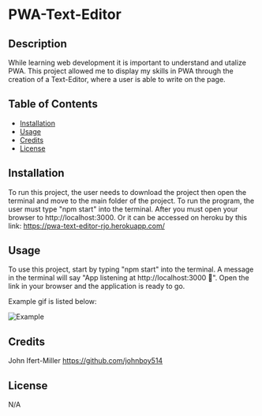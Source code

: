 # PWA-Text-Editor

## Description

While learning web development it is important to understand and utalize PWA.
This project allowed me to display my skills in PWA through the creation of a Text-Editor, where
a user is able to write on the page.

## Table of Contents

- [Installation](#installation)
- [Usage](#usage)
- [Credits](#credits)
- [License](#license)

## Installation

To run this project, the user needs to download the project then open the terminal and move to the main folder of the project. To run the program, the user must type "npm start" into the terminal. After you must open your browser to
http://localhost:3000. Or it can be accessed on heroku by this link: https://pwa-text-editor-rjo.herokuapp.com/

## Usage

To use this project, start by typing "npm start" into the terminal. A message in the terminal will say "App listening at http://localhost:3000 🚀". Open the link in your browser and the application is ready to go.

Example gif is listed below:

![Example](/images/example.jpg)

## Credits

John Ifert-Miller https://github.com/johnboy514

## License

N/A